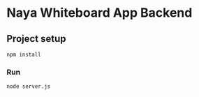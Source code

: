 # Naya Whiteboard App Backend

## Project setup
```
npm install
```

### Run
```
node server.js
```
